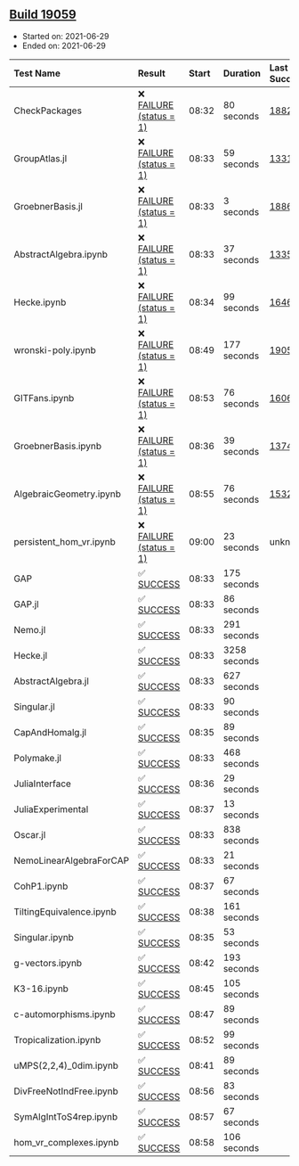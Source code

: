 ## [Build 19059](https://oscarci.mathematik.uni-kl.de/job/oscar/19059/)

* Started on: 2021-06-29
* Ended on: 2021-06-29

| Test Name    | Result | Start | Duration | Last Success | First Failure |
|:-------------|:-------|:------|:---------|:-------------|:--------------|
| CheckPackages | ❌ [FAILURE (status = 1)](https://oscarci.mathematik.uni-kl.de/job/oscar/19059/artifact/logs/build-19059/CheckPackages.log) | 08:32 | 80 seconds | [18822](https://oscarci.mathematik.uni-kl.de/job/oscar/18822/) | [18823](https://oscarci.mathematik.uni-kl.de/job/oscar/18823/) |
| GroupAtlas.jl | ❌ [FAILURE (status = 1)](https://oscarci.mathematik.uni-kl.de/job/oscar/19059/artifact/logs/build-19059/GroupAtlas.jl.log) | 08:33 | 59 seconds | [13311](https://oscarci.mathematik.uni-kl.de/job/oscar/13311/) | [13312](https://oscarci.mathematik.uni-kl.de/job/oscar/13312/) |
| GroebnerBasis.jl | ❌ [FAILURE (status = 1)](https://oscarci.mathematik.uni-kl.de/job/oscar/19059/artifact/logs/build-19059/GroebnerBasis.jl.log) | 08:33 | 3 seconds | [18864](https://oscarci.mathematik.uni-kl.de/job/oscar/18864/) | [18865](https://oscarci.mathematik.uni-kl.de/job/oscar/18865/) |
| AbstractAlgebra.ipynb | ❌ [FAILURE (status = 1)](https://oscarci.mathematik.uni-kl.de/job/oscar/19059/artifact/logs/build-19059/AbstractAlgebra.ipynb.log) | 08:33 | 37 seconds | [13355](https://oscarci.mathematik.uni-kl.de/job/oscar/13355/) | [13356](https://oscarci.mathematik.uni-kl.de/job/oscar/13356/) |
| Hecke.ipynb | ❌ [FAILURE (status = 1)](https://oscarci.mathematik.uni-kl.de/job/oscar/19059/artifact/logs/build-19059/Hecke.ipynb.log) | 08:34 | 99 seconds | [16463](https://oscarci.mathematik.uni-kl.de/job/oscar/16463/) | [16464](https://oscarci.mathematik.uni-kl.de/job/oscar/16464/) |
| wronski-poly.ipynb | ❌ [FAILURE (status = 1)](https://oscarci.mathematik.uni-kl.de/job/oscar/19059/artifact/logs/build-19059/wronski-poly.ipynb.log) | 08:49 | 177 seconds | [19057](https://oscarci.mathematik.uni-kl.de/job/oscar/19057/) | [19058](https://oscarci.mathematik.uni-kl.de/job/oscar/19058/) |
| GITFans.ipynb | ❌ [FAILURE (status = 1)](https://oscarci.mathematik.uni-kl.de/job/oscar/19059/artifact/logs/build-19059/GITFans.ipynb.log) | 08:53 | 76 seconds | [16068](https://oscarci.mathematik.uni-kl.de/job/oscar/16068/) | [16069](https://oscarci.mathematik.uni-kl.de/job/oscar/16069/) |
| GroebnerBasis.ipynb | ❌ [FAILURE (status = 1)](https://oscarci.mathematik.uni-kl.de/job/oscar/19059/artifact/logs/build-19059/GroebnerBasis.ipynb.log) | 08:36 | 39 seconds | [13748](https://oscarci.mathematik.uni-kl.de/job/oscar/13748/) | [13749](https://oscarci.mathematik.uni-kl.de/job/oscar/13749/) |
| AlgebraicGeometry.ipynb | ❌ [FAILURE (status = 1)](https://oscarci.mathematik.uni-kl.de/job/oscar/19059/artifact/logs/build-19059/AlgebraicGeometry.ipynb.log) | 08:55 | 76 seconds | [15322](https://oscarci.mathematik.uni-kl.de/job/oscar/15322/) | [15323](https://oscarci.mathematik.uni-kl.de/job/oscar/15323/) |
| persistent_hom_vr.ipynb | ❌ [FAILURE (status = 1)](https://oscarci.mathematik.uni-kl.de/job/oscar/19059/artifact/logs/build-19059/persistent_hom_vr.ipynb.log) | 09:00 | 23 seconds | unknown | unknown |
| GAP | ✅ [SUCCESS](https://oscarci.mathematik.uni-kl.de/job/oscar/19059/artifact/logs/build-19059/GAP.log) | 08:33 | 175 seconds |  |  |
| GAP.jl | ✅ [SUCCESS](https://oscarci.mathematik.uni-kl.de/job/oscar/19059/artifact/logs/build-19059/GAP.jl.log) | 08:33 | 86 seconds |  |  |
| Nemo.jl | ✅ [SUCCESS](https://oscarci.mathematik.uni-kl.de/job/oscar/19059/artifact/logs/build-19059/Nemo.jl.log) | 08:33 | 291 seconds |  |  |
| Hecke.jl | ✅ [SUCCESS](https://oscarci.mathematik.uni-kl.de/job/oscar/19059/artifact/logs/build-19059/Hecke.jl.log) | 08:33 | 3258 seconds |  |  |
| AbstractAlgebra.jl | ✅ [SUCCESS](https://oscarci.mathematik.uni-kl.de/job/oscar/19059/artifact/logs/build-19059/AbstractAlgebra.jl.log) | 08:33 | 627 seconds |  |  |
| Singular.jl | ✅ [SUCCESS](https://oscarci.mathematik.uni-kl.de/job/oscar/19059/artifact/logs/build-19059/Singular.jl.log) | 08:33 | 90 seconds |  |  |
| CapAndHomalg.jl | ✅ [SUCCESS](https://oscarci.mathematik.uni-kl.de/job/oscar/19059/artifact/logs/build-19059/CapAndHomalg.jl.log) | 08:35 | 89 seconds |  |  |
| Polymake.jl | ✅ [SUCCESS](https://oscarci.mathematik.uni-kl.de/job/oscar/19059/artifact/logs/build-19059/Polymake.jl.log) | 08:33 | 468 seconds |  |  |
| JuliaInterface | ✅ [SUCCESS](https://oscarci.mathematik.uni-kl.de/job/oscar/19059/artifact/logs/build-19059/JuliaInterface.log) | 08:36 | 29 seconds |  |  |
| JuliaExperimental | ✅ [SUCCESS](https://oscarci.mathematik.uni-kl.de/job/oscar/19059/artifact/logs/build-19059/JuliaExperimental.log) | 08:37 | 13 seconds |  |  |
| Oscar.jl | ✅ [SUCCESS](https://oscarci.mathematik.uni-kl.de/job/oscar/19059/artifact/logs/build-19059/Oscar.jl.log) | 08:33 | 838 seconds |  |  |
| NemoLinearAlgebraForCAP | ✅ [SUCCESS](https://oscarci.mathematik.uni-kl.de/job/oscar/19059/artifact/logs/build-19059/NemoLinearAlgebraForCAP.log) | 08:33 | 21 seconds |  |  |
| CohP1.ipynb | ✅ [SUCCESS](https://oscarci.mathematik.uni-kl.de/job/oscar/19059/artifact/logs/build-19059/CohP1.ipynb.log) | 08:37 | 67 seconds |  |  |
| TiltingEquivalence.ipynb | ✅ [SUCCESS](https://oscarci.mathematik.uni-kl.de/job/oscar/19059/artifact/logs/build-19059/TiltingEquivalence.ipynb.log) | 08:38 | 161 seconds |  |  |
| Singular.ipynb | ✅ [SUCCESS](https://oscarci.mathematik.uni-kl.de/job/oscar/19059/artifact/logs/build-19059/Singular.ipynb.log) | 08:35 | 53 seconds |  |  |
| g-vectors.ipynb | ✅ [SUCCESS](https://oscarci.mathematik.uni-kl.de/job/oscar/19059/artifact/logs/build-19059/g-vectors.ipynb.log) | 08:42 | 193 seconds |  |  |
| K3-16.ipynb | ✅ [SUCCESS](https://oscarci.mathematik.uni-kl.de/job/oscar/19059/artifact/logs/build-19059/K3-16.ipynb.log) | 08:45 | 105 seconds |  |  |
| c-automorphisms.ipynb | ✅ [SUCCESS](https://oscarci.mathematik.uni-kl.de/job/oscar/19059/artifact/logs/build-19059/c-automorphisms.ipynb.log) | 08:47 | 89 seconds |  |  |
| Tropicalization.ipynb | ✅ [SUCCESS](https://oscarci.mathematik.uni-kl.de/job/oscar/19059/artifact/logs/build-19059/Tropicalization.ipynb.log) | 08:52 | 99 seconds |  |  |
| uMPS(2,2,4)_0dim.ipynb | ✅ [SUCCESS](https://oscarci.mathematik.uni-kl.de/job/oscar/19059/artifact/logs/build-19059/uMPS-2-2-4-_0dim.ipynb.log) | 08:41 | 89 seconds |  |  |
| DivFreeNotIndFree.ipynb | ✅ [SUCCESS](https://oscarci.mathematik.uni-kl.de/job/oscar/19059/artifact/logs/build-19059/DivFreeNotIndFree.ipynb.log) | 08:56 | 83 seconds |  |  |
| SymAlgIntToS4rep.ipynb | ✅ [SUCCESS](https://oscarci.mathematik.uni-kl.de/job/oscar/19059/artifact/logs/build-19059/SymAlgIntToS4rep.ipynb.log) | 08:57 | 67 seconds |  |  |
| hom_vr_complexes.ipynb | ✅ [SUCCESS](https://oscarci.mathematik.uni-kl.de/job/oscar/19059/artifact/logs/build-19059/hom_vr_complexes.ipynb.log) | 08:58 | 106 seconds |  |  |
